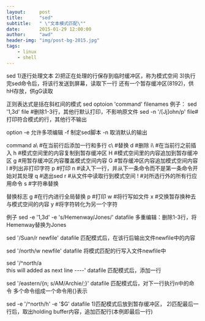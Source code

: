 ```yaml
---
layout:     post
title:      "sed"
subtitle:   " \"文本模式匹配\""
date:       2015-01-29 12:00:00
author:     "awd"
header-img: "img/post-bg-2015.jpg"
tags:
    - linux
    - shell
---
```

sed
1)逐行处理文本
2)把正在处理的行保存到临时缓冲区，称为模式空间
3)执行完sed命令后，将该行发送到屏幕，读取下一行
还有一个暂存缓冲区(8192)，供hH存放，供gG读取

正则表达式是括在斜杠间的模式
sed optoion 'command' filenames
例子：	sed '1,3d' file		#删除1-3行，其他行默认打印，不影响原文件
	sed -n '/[Jj]ohn/p' file#打印符合模式的行，其他行不输出
	
option
-e	允许多项编辑
-f	制定sed脚本
-n	取消默认的输出

command
a\	#在当前行后添加一行和多行
c\	#替换
d	#删除
i\	#在当前行之前插入
h	#模式空间里的内容复制到暂存缓冲区
H	#模式空间里的内容追加到暂存缓冲区
g	#用暂存缓冲区内容覆盖模式空间内容
G	#暂存缓冲区内容追加模式空间内容
l	#列出非打印字符
p	#打印
n	#读入下一行，并从下一条命令而不是第一条命令开始对其处理
q	#退出sed
r	#从文件中读取行到模式空间
!	#对所选行外的所有行应用命令
s	#字符串替换

替换标志
g	#在行内进行全局替换
p	#打印
w	#将行写如文件
x	#交换暂存换种去与模式空间的内容
y	#将字符转化为另一个字符

例子
sed -e '1,3d' -e 's/Hemenway/Jones/' datafile
多重编辑：删除1-3行，将Hemenway替换为Jones

sed '/Suan/r newfile' datafile
匹配模式后，在该行后输出文件newfile中的内容

sed '/north/w newfile' datafile
将模式匹配的行写入文件newfile中

sed '/^north/a \
this will added as next line ----' datafile
匹配模式后，添加一行

sed '/eastern/{n; s/AM/Archie/;}' datafile
匹配模式后，对下一行执行n中的命令
多个命令组成一个命令用{}表示

sed -e '/^north/h' -e '$G' datafile
1)匹配模式后放到暂存缓冲区， 
2)匹配最后一行后，取出holding buffer内容，追加匹配行(本例即最后一行)
